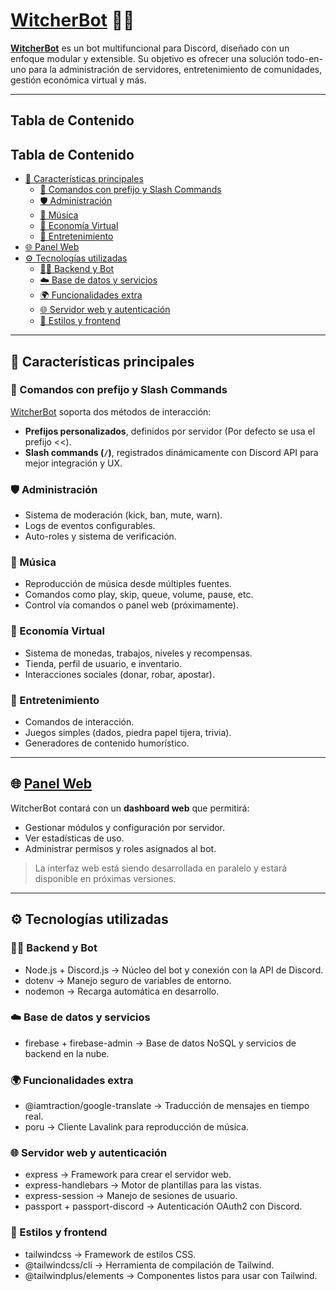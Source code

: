# [WitcherBot](https://discord.com/oauth2/authorize?client_id=1099725174280048741&permissions=8&integration_type=0&scope=bot+applications.commands) 🧙‍♂️

**[WitcherBot](https://discord.com/oauth2/authorize?client_id=1099725174280048741&permissions=8&integration_type=0&scope=bot+applications.commands)** es un bot multifuncional para Discord, diseñado con un enfoque modular y extensible. Su objetivo es ofrecer una solución todo-en-uno para la administración de servidores, entretenimiento de comunidades, gestión económica virtual y más.

---

## Tabla de Contenido

## Tabla de Contenido

- [🚀 Características principales](#-características-principales)
  - [🔧 Comandos con prefijo y Slash Commands](#-comandos-con-prefijo-y-slash-commands)
  - [🛡️ Administración](#-administración)
  - [🎵 Música](#-música)
  - [🤑 Economía Virtual](#-economía-virtual)
  - [🎲 Entretenimiento](#-entretenimiento)
- [🌐 Panel Web](#-panel-web)
- [⚙️ Tecnologías utilizadas](#%EF%B8%8F-tecnologías-utilizadas)
  - [🧑‍💻 Backend y Bot](#%E2%80%8D-backend-y-bot)
  - [☁️ Base de datos y servicios](#%EF%B8%8F-base-de-datos-y-servicios)
  - [🌍 Funcionalidades extra](#-funcionalidades-extra)
  - [🌐 Servidor web y autenticación](#-servidor-web-y-autenticación)
  - [🎨 Estilos y frontend](#-estilos-y-frontend)

---

## 🚀 Características principales

### 🔧 Comandos con prefijo y Slash Commands
[WitcherBot](https://discord.com/oauth2/authorize?client_id=1099725174280048741&permissions=8&integration_type=0&scope=bot+applications.commands) soporta dos métodos de interacción:
- **Prefijos personalizados**, definidos por servidor (Por defecto se usa el prefijo <<).
- **Slash commands (`/`)**, registrados dinámicamente con Discord API para mejor integración y UX.

### 🛡️ Administración
- Sistema de moderación (kick, ban, mute, warn).
- Logs de eventos configurables.
- Auto-roles y sistema de verificación.

### 🎵 Música
- Reproducción de música desde múltiples fuentes.
- Comandos como play, skip, queue, volume, pause, etc.
- Control vía comandos o panel web (próximamente).

### 🤑 Economía Virtual
- Sistema de monedas, trabajos, niveles y recompensas.
- Tienda, perfil de usuario, e inventario.
- Interacciones sociales (donar, robar, apostar).

### 🎲 Entretenimiento
- Comandos de interacción.
- Juegos simples (dados, piedra papel tijera, trivia).
- Generadores de contenido humorístico.

---

## 🌐 [Panel Web](https://witcherbot.up.railway.app/login)

WitcherBot contará con un **dashboard web** que permitirá:
- Gestionar módulos y configuración por servidor.
- Ver estadísticas de uso.
- Administrar permisos y roles asignados al bot.

> La interfaz web está siendo desarrollada en paralelo y estará disponible en próximas versiones.

---

## ⚙️ Tecnologías utilizadas
### 🧑‍💻 Backend y Bot
- Node.js + Discord.js → Núcleo del bot y conexión con la API de Discord.
- dotenv → Manejo seguro de variables de entorno.
- nodemon → Recarga automática en desarrollo.
### ☁️ Base de datos y servicios
- firebase + firebase-admin → Base de datos NoSQL y servicios de backend en la nube.
### 🌍 Funcionalidades extra
- @iamtraction/google-translate → Traducción de mensajes en tiempo real.
- poru → Cliente Lavalink para reproducción de música.
### 🌐 Servidor web y autenticación
- express → Framework para crear el servidor web.
- express-handlebars → Motor de plantillas para las vistas.
- express-session → Manejo de sesiones de usuario.
- passport + passport-discord → Autenticación OAuth2 con Discord.
### 🎨 Estilos y frontend
- tailwindcss → Framework de estilos CSS.
- @tailwindcss/cli → Herramienta de compilación de Tailwind.
- @tailwindplus/elements → Componentes listos para usar con Tailwind.